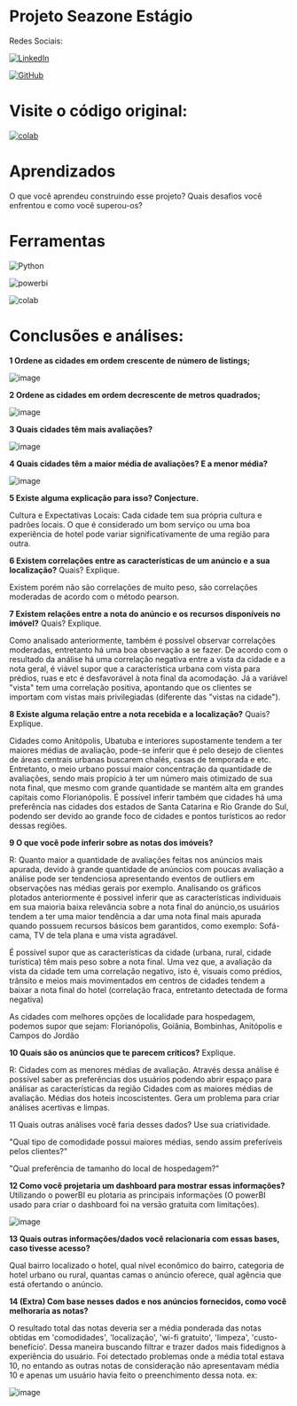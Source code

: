 # Projeto Seazone Estágio

Redes Sociais:

[![LinkedIn](https://img.shields.io/badge/LinkedIn-0077B5?style=for-the-badge&logo=linkedin&logoColor=white)](https://www.linkedin.com/in/arthursilvafran%C3%A7a/)

[![GitHub](https://img.shields.io/badge/GitHub-100000?style=for-the-badge&logo=github&logoColor=white)](https://github.com/ArthurKruos)

# Visite o código original:

[![colab](https://img.shields.io/badge/colab-blue?style=for-the-badge&logo=googlecolab)](https://colab.research.google.com/drive/1MM4TbeVG3rmoSdIuf-Ko_TrBwBTcTRL9#scrollTo=uS2_1KmvCb3N](https://colab.research.google.com/drive/1MM4TbeVG3rmoSdIuf-Ko_TrBwBTcTRL9?usp=sharing))

# Aprendizados

O que você aprendeu construindo esse projeto? Quais desafios você enfrentou e como você superou-os?


# Ferramentas
![Python](https://img.shields.io/badge/python-3670A0?style=for-the-badge&logo=python&logoColor=ffdd54) 

![powerbi](https://img.shields.io/badge/powerbi-blue?style=for-the-badge&logo=powerbi)

![colab](https://img.shields.io/badge/colab-blue?style=for-the-badge&logo=googlecolab)

# Conclusões e análises:
**1 Ordene as cidades em ordem crescente de número de listings;**

 ![image](https://github.com/ArthurKruos/Project-Seazone/assets/121126290/4bfc06af-7a7d-41a0-8f0a-34baf3e127a1)

**2 Ordene as cidades em ordem decrescente de metros quadrados;**

 ![image](https://github.com/ArthurKruos/Project-Seazone/assets/121126290/f12ed396-f914-4cdd-92dd-9738d8355c06)

**3 Quais cidades têm mais avaliações?**

![image](https://github.com/ArthurKruos/Project-Seazone/assets/121126290/0e72a0b3-9782-4ecd-a4b1-552a811cc577)

 
**4 Quais cidades têm a maior média de avaliações? E a menor média?**

![image](https://github.com/ArthurKruos/Project-Seazone/assets/121126290/5b1c1c65-b194-46f5-9f5c-73daa744c1a2)

 
**5 Existe alguma explicação para isso? Conjecture.**

Cultura e Expectativas Locais: Cada cidade tem sua própria cultura e padrões locais. O que é considerado um bom serviço ou uma boa experiência de hotel pode variar significativamente de uma região para outra.
 
**6 Existem correlações entre as características de um anúncio e a sua localização?**
 Quais? Explique.

 Existem porém não são correlações de muito peso, são correlações moderadas de acordo com o método pearson.
 
**7 Existem relações entre a nota do anúncio e os recursos disponíveis no imóvel?**
 Quais? Explique.

Como analisado anteriormente, também é possível observar correlações moderadas, entretanto há uma boa observação a se fazer. De acordo com o resultado da análise há uma correlação negativa entre a vista da cidade e a nota geral, é viável supor que a característica urbana com vista para prédios, ruas e etc é desfavorável à nota final da acomodação. Já a variável "vista" tem uma correlação positiva, apontando que os clientes se importam com vistas mais privilegiadas (diferente das "vistas na cidade").
 
**8 Existe alguma relação entre a nota recebida e a localização?**
 Quais? Explique.

Cidades como Anitópolis, Ubatuba e interiores supostamente tendem a ter maiores médias de avaliação, pode-se inferir que é pelo desejo de clientes de áreas centrais urbanas buscarem chalés, casas de temporada e etc. Entretanto, o meio urbano possui maior concentração da quantidade de avaliações, sendo mais propício à ter um número mais otimizado de sua nota final, que mesmo com grande quantidade se mantém alta em grandes capitais como Florianópolis. É possível inferir também que cidades há uma preferência nas cidades dos estados de Santa Catarina e Rio Grande do Sul, podendo ser devido ao grande foco de cidades e pontos turísticos ao redor dessas regiões.
 
**9 O que você pode inferir sobre as notas dos imóveis?**

R: Quanto maior a quantidade de avaliações feitas nos anúncios mais apurada, devido à grande quantidade de anúncios com poucas avaliação a análise pode ser tendenciosa apresentando eventos de outliers em observações nas médias gerais por exemplo.
Analisando os gráficos plotados anteriormente é possivel inferir que as características individuais em sua maioria baixa relevância sobre a nota final do anúncio,os usuários tendem a ter uma maior tendência a dar uma nota final mais apurada quando possuem recursos básicos bem garantidos, como exemplo: Sofá-cama, TV de tela plana e uma vista agradável.

É possível supor que as características da cidade (urbana, rural, cidade turística) têm mais peso sobre a nota final. Uma vez que, a avaliação da vista da cidade tem uma correlação negativo, isto é, visuais como prédios, trânsito e meios mais movimentados em centros de cidades tendem a baixar a nota final do hotel (correlação fraca, entretanto detectada de forma negativa)

As cidades com melhores opções de localidade para hospedagem, podemos supor que sejam: Florianópolis, Goiânia, Bombinhas, Anitópolis e Campos do Jordão
 
**10 Quais são os anúncios que te parecem críticos?**
 Explique.

R:
Cidades com as menores médias de avaliação. Através dessa análise é possível saber as preferências dos usuários podendo abrir espaço para análisar as características da região
Cidades com as maiores médias de avaliação.
Médias dos hoteis incoscistentes. Gera um problema para criar análises acertivas e limpas.

11 Quais outras análises você faria desses dados? Use sua criatividade.

"Qual tipo de comodidade possui maiores médias, sendo assim preferíveis pelos clientes?"

"Qual preferência de tamanho do local de hospedagem?"
 
**12 Como você projetaria um dashboard para mostrar essas informações?**
 Utilizando o powerBI eu plotaria as principais informações (O powerBI usado para criar o dashboard foi na versão gratuita com limitações).

![image](https://github.com/ArthurKruos/Project-Seazone/assets/121126290/0328813b-0d6c-44f9-8d77-019a5e65dbea)

 
**13 Quais outras informações/dados você relacionaria com essas bases, caso tivesse
acesso?**

Qual bairro localizado o hotel, qual nível econômico do bairro, categoria de hotel urbano ou rural, quantas camas o anúncio oferece, qual agência que está ofertando o anúncio.

**14 (Extra) Com base nesses dados e nos anúncios fornecidos, como você melhoraria as
notas?**

O resultado total das notas deveria ser a média ponderada das notas obtidas em 'comodidades', 'localização', 'wi-fi gratuito', 'limpeza', 'custo-benefício'. Dessa maneira buscando filtrar e trazer dados mais fidedignos à experiência do usuário. Foi detectado problemas onde a média total estava 10, no entando as outras notas de consideração não apresentavam média 10 e apenas um usuário havia feito o preenchimento dessa nota. ex:

![image](https://github.com/ArthurKruos/Project-Seazone/assets/121126290/6e6a8a4c-c3a9-4ed0-8b24-aa6cbae83267)
